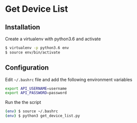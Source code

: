 Get Device List
===============


## Installation 

Create a virtualenv with python3.6 and activate 

```bash
$ virtualenv -p python3.6 env
$ source env/bin/activate
```

## Configuration 

Edit `~/.bashrc` file and add the following environment variables 


```bash 
export API_USERNAME=username
export API_PASSWORD=password
```

Run the the script


```bash
(env) $ source ~/.bashrc
(env) $ python3 get_device_list.py
``` 

